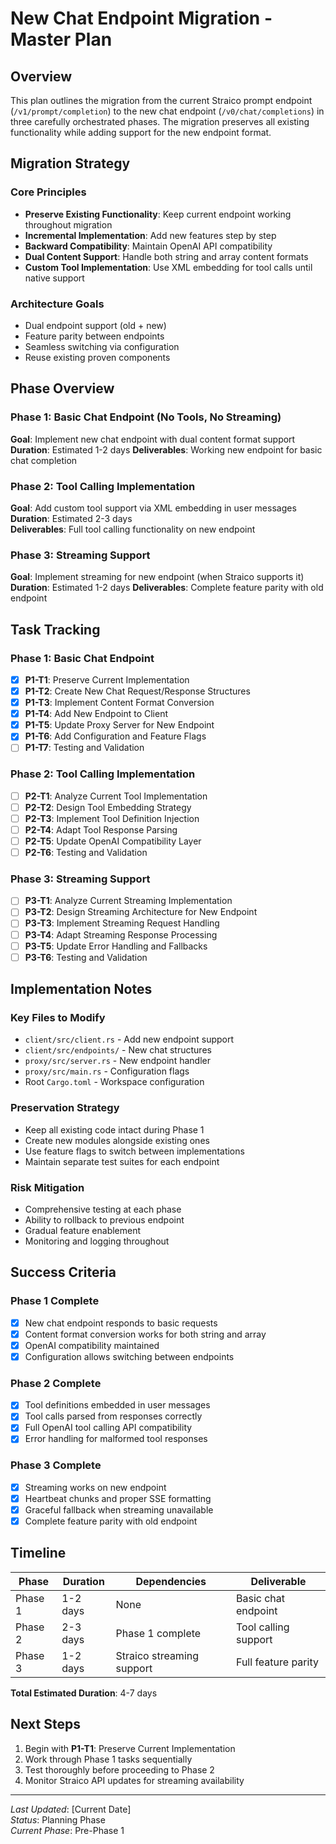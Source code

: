 # New Chat Endpoint Migration - Master Plan

## Overview

This plan outlines the migration from the current Straico prompt endpoint (`/v1/prompt/completion`) to the new chat endpoint (`/v0/chat/completions`) in three carefully orchestrated phases. The migration preserves all existing functionality while adding support for the new endpoint format.

## Migration Strategy

### Core Principles
- **Preserve Existing Functionality**: Keep current endpoint working throughout migration
- **Incremental Implementation**: Add new features step by step
- **Backward Compatibility**: Maintain OpenAI API compatibility
- **Dual Content Support**: Handle both string and array content formats
- **Custom Tool Implementation**: Use XML embedding for tool calls until native support

### Architecture Goals
- Dual endpoint support (old + new)
- Feature parity between endpoints
- Seamless switching via configuration
- Reuse existing proven components

## Phase Overview

### Phase 1: Basic Chat Endpoint (No Tools, No Streaming)
**Goal**: Implement new chat endpoint with dual content format support
**Duration**: Estimated 1-2 days
**Deliverables**: Working new endpoint for basic chat completion

### Phase 2: Tool Calling Implementation
**Goal**: Add custom tool support via XML embedding in user messages
**Duration**: Estimated 2-3 days  
**Deliverables**: Full tool calling functionality on new endpoint

### Phase 3: Streaming Support
**Goal**: Implement streaming for new endpoint (when Straico supports it)
**Duration**: Estimated 1-2 days
**Deliverables**: Complete feature parity with old endpoint

## Task Tracking

### Phase 1: Basic Chat Endpoint
- [x] **P1-T1**: Preserve Current Implementation
- [x] **P1-T2**: Create New Chat Request/Response Structures
- [x] **P1-T3**: Implement Content Format Conversion
- [x] **P1-T4**: Add New Endpoint to Client
- [x] **P1-T5**: Update Proxy Server for New Endpoint
- [x] **P1-T6**: Add Configuration and Feature Flags
- [ ] **P1-T7**: Testing and Validation

### Phase 2: Tool Calling Implementation  
- [ ] **P2-T1**: Analyze Current Tool Implementation
- [ ] **P2-T2**: Design Tool Embedding Strategy
- [ ] **P2-T3**: Implement Tool Definition Injection
- [ ] **P2-T4**: Adapt Tool Response Parsing
- [ ] **P2-T5**: Update OpenAI Compatibility Layer
- [ ] **P2-T6**: Testing and Validation

### Phase 3: Streaming Support
- [ ] **P3-T1**: Analyze Current Streaming Implementation
- [ ] **P3-T2**: Design Streaming Architecture for New Endpoint
- [ ] **P3-T3**: Implement Streaming Request Handling
- [ ] **P3-T4**: Adapt Streaming Response Processing
- [ ] **P3-T5**: Update Error Handling and Fallbacks
- [ ] **P3-T6**: Testing and Validation

## Implementation Notes

### Key Files to Modify
- `client/src/client.rs` - Add new endpoint support
- `client/src/endpoints/` - New chat structures
- `proxy/src/server.rs` - New endpoint handler
- `proxy/src/main.rs` - Configuration flags
- Root `Cargo.toml` - Workspace configuration

### Preservation Strategy
- Keep all existing code intact during Phase 1
- Create new modules alongside existing ones
- Use feature flags to switch between implementations
- Maintain separate test suites for each endpoint

### Risk Mitigation
- Comprehensive testing at each phase
- Ability to rollback to previous endpoint
- Gradual feature enablement
- Monitoring and logging throughout

## Success Criteria

### Phase 1 Complete
- [x] New chat endpoint responds to basic requests
- [x] Content format conversion works for both string and array
- [x] OpenAI compatibility maintained
- [x] Configuration allows switching between endpoints

### Phase 2 Complete  
- [x] Tool definitions embedded in user messages
- [x] Tool calls parsed from responses correctly
- [x] Full OpenAI tool calling API compatibility
- [x] Error handling for malformed tool responses

### Phase 3 Complete
- [x] Streaming works on new endpoint
- [x] Heartbeat chunks and proper SSE formatting
- [x] Graceful fallback when streaming unavailable
- [x] Complete feature parity with old endpoint

## Timeline

| Phase | Duration | Dependencies | Deliverable |
|-------|----------|--------------|-------------|
| Phase 1 | 1-2 days | None | Basic chat endpoint |
| Phase 2 | 2-3 days | Phase 1 complete | Tool calling support |
| Phase 3 | 1-2 days | Straico streaming support | Full feature parity |

**Total Estimated Duration**: 4-7 days

## Next Steps

1. Begin with **P1-T1**: Preserve Current Implementation
2. Work through Phase 1 tasks sequentially
3. Test thoroughly before proceeding to Phase 2
4. Monitor Straico API updates for streaming availability

---

*Last Updated*: [Current Date]  
*Status*: Planning Phase  
*Current Phase*: Pre-Phase 1